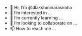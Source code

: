 - 👋 Hi, I’m @dlakshminarasimha
- 👀 I’m interested in ...
- 🌱 I’m currently learning ...
- 💞️ I’m looking to collaborate on ...
- 📫 How to reach me ...

<!---
dlakshminarasimha/dlakshminarasimha is a ✨ special ✨ repository because its `README.md` (this file) appears on your GitHub profile.
You can click the Preview link to take a look at your changes.
--->
